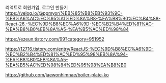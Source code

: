 리액트로 회원가입, 로그인 만들기
https://velog.io/@ppmyor/%EB%85%B8%EB%93%9C-%EB%A6%AC%EC%95%A1%ED%8A%B8-%EA%B8%B0%EC%B4%88-React-26.-%EC%9D%B8%EC%A6%9D-%EC%B2%B4%ED%81%AC-%EA%B8%B0%EB%8A%A5-%EA%B5%AC%ED%98%84

https://ezeun.tistory.com/99?category=951952

https://12716.tistory.com/entry/ReactJS-%EC%9D%B8%EC%A6%9D-%EC%B2%B4%ED%81%AC%ED%95%98%EB%8A%94-%EA%B8%B0%EB%8A%A5-%EA%B5%AC%ED%98%84%ED%95%98%EA%B8%B0

https://github.com/jaewonhimnae/boiler-plate-ko
